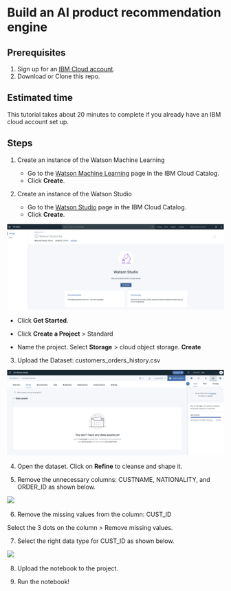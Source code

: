 # Build an AI product recommendation engine

## Prerequisites

1. Sign up for an [IBM Cloud account](https://cloud.ibm.com/registration/).
2. Download or Clone this repo.

## Estimated time

This tutorial takes about 20 minutes to complete if you already have an IBM cloud account set up.

## Steps

1. Create an instance of the Watson Machine Learning
   - Go to the [Watson Machine Learning]( https://cloud.ibm.com/catalog/services/machine-learning) page in the IBM Cloud Catalog.
   - Click **Create**.
  


2. Create an instance of the Watson Studio
   - Go to the [Watson Studio](https://cloud.ibm.com/catalog/services/watson-studio?bss_account=e366b6e4fb004c5eaccfbe7042b670a4) page in the IBM Cloud Catalog.
   - Click **Create**.

![](https://github.com/Abeer-Haroon/AI-Treasure-Hunt-With-Watson/blob/master/images/ath12.png)

   - Click **Get Started**.
 
   - Click **Create a Project** > Standard

   - Name the project. Select **Storage** > cloud object storage. **Create**
   
 3. Upload the Dataset: customers_orders_history.csv

![](https://github.com/Abeer-Haroon/Predicting-monthly-demand-of-items/blob/master/images/upload.png)

4. Open the dataset. Click on **Refine** to cleanse and shape it. 

5. Remove the unnecessary columns: CUSTNAME, NATIONALITY, and ORDER_ID as shown below.

![](https://github.com/Abeer-Haroon/Build-an-AI-powered-product-recommendation-engine/blob/master/images/DR1.gif)

6. Remove the missing values from the column: CUST_ID

Select the 3 dots on the column > Remove missing values.

7. Select the right data type for CUST_ID as shown below.

![](https://github.com/Abeer-Haroon/Build-an-AI-powered-product-recommendation-engine/blob/master/images/DR2.gif)

8. Upload the notebook to the project.

9. Run the notebook!



